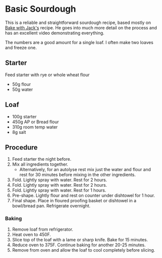 # Basic Sourdough

This is a reliable and straightforward sourdough recipe, based mostly on [Bake with Jack's](https://www.bakewithjack.co.uk/blog-1/2018/7/5/sourdough-loaf-for-beginners) recipe. He goes into much more detail on the process and has an excellent video demonstrating everything.

The numbers are a good amount for a single loaf. I often make two loaves and freeze one.

## Starter
Feed starter with rye or whole wheat flour
- 50g flour
- 50g water

## Loaf
- 100g starter
- 450g AP or Bread flour
- 310g room temp water
- 8g salt

## Procedure
1. Feed starter the night before.
1. Mix all ingredients together.
    - Alternatively, for an autolyse rest mix just the water and flour and rest for 30 minutes before mixing in the other ingredients.
1. Fold. Lightly spray with water. Rest for 2 hours.
1. Fold. Lightly spray with water. Rest for 2 hours.
1. Fold. Lightly spray with water. Rest for 1 hours.
1. Pre-shape. Lightly flour and rest on counter under dishtowel for 1 hour.
1. Final shape. Place in floured proofing basket or dishtowel in a bowl/bread pan. Refrigerate overnight.

### Baking
1. Remove loaf from refrigerator.
1. Heat oven to 450F.
1. Slice top of the loaf with a lame or sharp knife. Bake for 15 minutes.
1. Reduce oven to 375F. Continue baking for another 20-25 minutes.
1. Remove from oven and allow the loaf to cool completely before slicing.